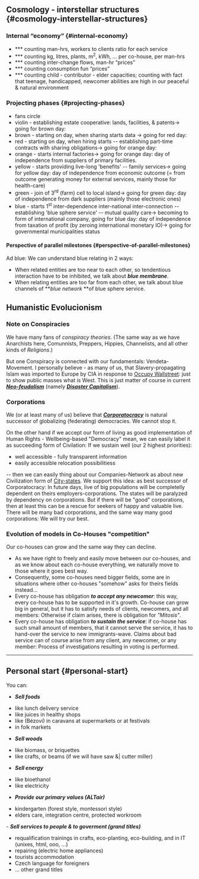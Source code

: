 ## Cosmology - interstellar structures {#cosmology-interstellar-structures}

### Internal “economy” {#internal-economy}

*   *** counting man-hrs, workers to clients ratio for each service
*   *** counting kg, litres, plants, m<sup>2</sup>, kWh, … per co-house, per man-hrs
*   *** counting inter-change flows, man-hr “prices”
*   *** counting consumption fun “prices”
*   *** counting child - contributor - elder capacities; counting with fact that teenage, handicapped, newcomer abilities are high in our peaceful & natural environment

### Projecting phases {#projecting-phases}

*   fans circle
*   violin - establishing estate cooperative: lands, facilities, & patents→ going for brown day:
*   brown - starting on day, when sharing starts data → going for red day:
*   red - starting on day, when hiring starts -- establishing part-time contracts with sharing obligations→ going for orange day:
*   orange - starts internal factories→ going for orange day: day of independence from suppliers of primary facilities.
*   yellow - starts providing live-long 'benefits' -- family services→ going for yellow day: day of independence from economic outcome (= from outcome generating money for external services, mainly those for health-care)
*   green - join of 3<sup>rd</sup> (farm) cell to local island→ going for green day: day of independence from dark suppliers (mainly those electronic ones)
*   blue - starts 1<sup>st</sup> inter-dependence inter-national inter-connection -- establishing 'blue sphere service' -- mutual quality care→ becoming to form of international company, going for blue day: day of independence from taxation of profit (by zeroing international monetary IO)→ going for governmental municipalities status

#### Perspective of parallel milestones {#perspective-of-parallel-milestones}

Ad blue: We can understand blue relating in 2 ways:

*   When related entities are too near to each other, so tendentious interaction have to be inhibited, we talk about **_blue membrane_**.
*   When relating entities are too far from each other, we talk about blue channels of **_blue network_ **of blue sphere service.

## Humanistic Evolucionism
### Note on Conspiracies

We have many fans of *conspiracy theories*. (The same way as we have Anarchists here, Comunnists, Preppers, Hippies, Channelists, and all other kinds of *Religions*.)

But one Conspiracy is connected with our fundamentals: Vendeta-Movement. I personally believe - as many of us, that Slavery-propagating Islam was imported to Europe by CIA in response to [Occupy Wallstreet](https://en.wikipedia.org/wiki/Occupy_movement): just to show public masses what is West. This is just matter of course in current ***[Neo-feudalism](https://en.wikipedia.org/wiki/Neo-feudalism)*** (namely ***[Disaster Capitalism](https://en.wikipedia.org/wiki/The_Shock_Doctrine)***).

### Corporations

We (or at least many of us) believe that ***[Corporatocracy](https://en.wikipedia.org/wiki/Corporatocracy)*** is natural successor of globalizing (federating) democracies. We cannot stop it. 

On the other hand if we accept our form of living as good implementation of Human Rights - Wellbeing-based "Democracy" mean, we can easily label it as succeeding form of Civilation: If we sustain well (our 2 highest priorities):

- well accessible - fully transparent information
- easily accessible relocation possibilitiess

-- then we can easily thing about our Companies-Network as about new Civilization form of [City-states](https://en.wikipedia.org/wiki/City-state). We support this idea: as best successor of Corporatocracy: In future days, live of big populations will be completelly dependent on theirs employers-corporations. The states will be paralyzed by dependency on corporations. But if there will be "good" corporations, then at least this can be a rescue for seekers of happy and valuable live. There will be many bad corporations, and the same way many good corporations: We will try our best.


### Evolution of models in Co-Houses "competition"

Our co-houses can grow and the same way they can decline.

- As we have right to freely and easily move between our co-houses, and as we know about each co-house everything, we naturally move to those where it goes best way.
- Consequently, some co-houses need bigger fields, some are in situations where other co-houses "somehow" asks for theirs fields instead...
- Every co-house has obligation ***to accept any newcomer***: this way, every co-house has to be supported in it's growth. Co-house can grow big in general, but it has to satisfy needs of clients, newcomers, and all members: Otherwise if claim arises, there is obligation for *"Mitosis"*.
- Every co-house has obligation ***to sustain the service***: if co-house has such small amount of members, that it cannot serve the service, it has to hand-over the service to new immigrants-wave. Claims about bad service can of course arise from any client, any newcomer, or any member: Process of investigations resulting in voting is performed.


***

## Personal start {#personal-start}

You can:

- **_Sell foods_**

*   like lunch delivery service
*   like juices in healthy shops
*   like (Bézovi) in caravans at supermarkets or at festivals
*   in folk markets

- **_Sell woods_**

*   like biomass, or briquettes
*   like crafts, or beams (if we will have saw &| cutter miller)

- **_Sell energy_**

*   like bioethanol
*   like electricity

- **_Provide our primary values (ALTair)_**

*   kindergarten (forest style, montessori style)
*   elders care, integration centre, protected workroom

_-_ **_Sell services to people & to goverment (grand titles)_**

*   requalification trainings in crafts, eco-planting, eco-building, and in IT (unixes, html, ooo, ...)
*   repairing (electric home appliances)
*   tourists accommodation
*   Czech language for foreigners
*   … other grand titles